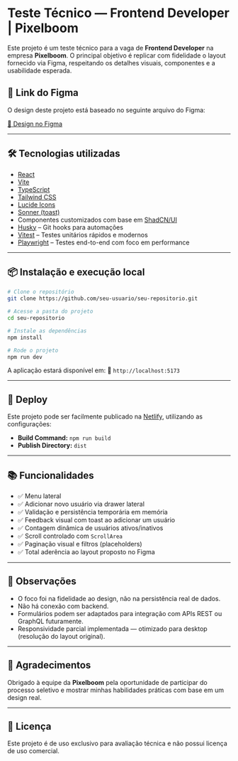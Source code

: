 # Teste Técnico — Frontend Developer | Pixelboom

Este projeto é um teste técnico para a vaga de **Frontend Developer** na empresa **Pixelboom**. O principal objetivo é replicar com fidelidade o layout fornecido via Figma, respeitando os detalhes visuais, componentes e a usabilidade esperada.

## 🔗 Link do Figma

O design deste projeto está baseado no seguinte arquivo do Figma:

[🎨 Design no Figma](https://www.figma.com/design/TOALrzlKsyYKDhWIIvysNI/Teste-Frontend-Developer?node-id=1-1360&t=zoYTynQ9P2ZK3o2n-0)

---

## 🛠️ Tecnologias utilizadas

* [React](https://react.dev/)
* [Vite](https://vitejs.dev/)
* [TypeScript](https://www.typescriptlang.org/)
* [Tailwind CSS](https://tailwindcss.com/)
* [Lucide Icons](https://lucide.dev/)
* [Sonner (toast)](https://sonner.emilkowal.ski/)
* Componentes customizados com base em [ShadCN/UI](https://ui.shadcn.dev)
* [Husky](https://typicode.github.io/husky/) – Git hooks para automações
* [Vitest](https://vitest.dev/) – Testes unitários rápidos e modernos
* [Playwright](https://playwright.dev/) – Testes end-to-end com foco em performance

---

## 📦 Instalação e execução local

```bash
# Clone o repositório
git clone https://github.com/seu-usuario/seu-repositorio.git

# Acesse a pasta do projeto
cd seu-repositorio

# Instale as dependências
npm install

# Rode o projeto
npm run dev
````

A aplicação estará disponível em:
📍 `http://localhost:5173`

---

## 🚀 Deploy

Este projeto pode ser facilmente publicado na [Netlify](https://netlify.com), utilizando as configurações:

* **Build Command:** `npm run build`
* **Publish Directory:** `dist`

---

## 📚 Funcionalidades

* ✅ Menu lateral
* ✅ Adicionar novo usuário via drawer lateral
* ✅ Validação e persistência temporária em memória
* ✅ Feedback visual com toast ao adicionar um usuário
* ✅ Contagem dinâmica de usuários ativos/inativos
* ✅ Scroll controlado com `ScrollArea`
* ✅ Paginação visual e filtros (placeholders)
* ✅ Total aderência ao layout proposto no Figma

---

## 🧪 Observações

* O foco foi na fidelidade ao design, não na persistência real de dados.
* Não há conexão com backend.
* Formulários podem ser adaptados para integração com APIs REST ou GraphQL futuramente.
* Responsividade parcial implementada — otimizado para desktop (resolução do layout original).

---

## 🤝 Agradecimentos

Obrigado à equipe da **Pixelboom** pela oportunidade de participar do processo seletivo e mostrar minhas habilidades práticas com base em um design real.

---

## 📄 Licença

Este projeto é de uso exclusivo para avaliação técnica e não possui licença de uso comercial.
